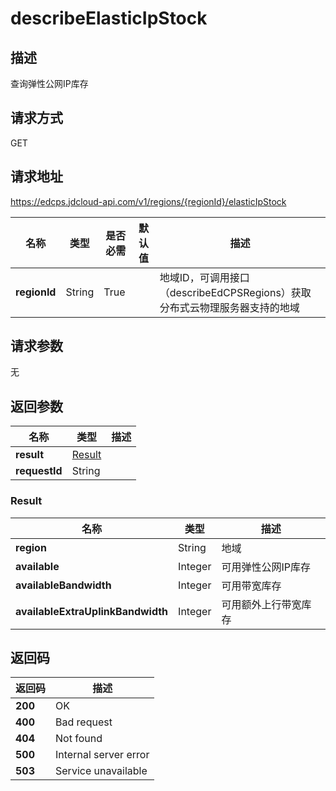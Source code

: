# describeElasticIpStock


## 描述
查询弹性公网IP库存

## 请求方式
GET

## 请求地址
https://edcps.jdcloud-api.com/v1/regions/{regionId}/elasticIpStock

|名称|类型|是否必需|默认值|描述|
|---|---|---|---|---|
|**regionId**|String|True| |地域ID，可调用接口（describeEdCPSRegions）获取分布式云物理服务器支持的地域|

## 请求参数
无


## 返回参数
|名称|类型|描述|
|---|---|---|
|**result**|[Result](#result)| |
|**requestId**|String| |

### <div id="result">Result</div>
|名称|类型|描述|
|---|---|---|
|**region**|String|地域|
|**available**|Integer|可用弹性公网IP库存|
|**availableBandwidth**|Integer|可用带宽库存|
|**availableExtraUplinkBandwidth**|Integer|可用额外上行带宽库存|

## 返回码
|返回码|描述|
|---|---|
|**200**|OK|
|**400**|Bad request|
|**404**|Not found|
|**500**|Internal server error|
|**503**|Service unavailable|
